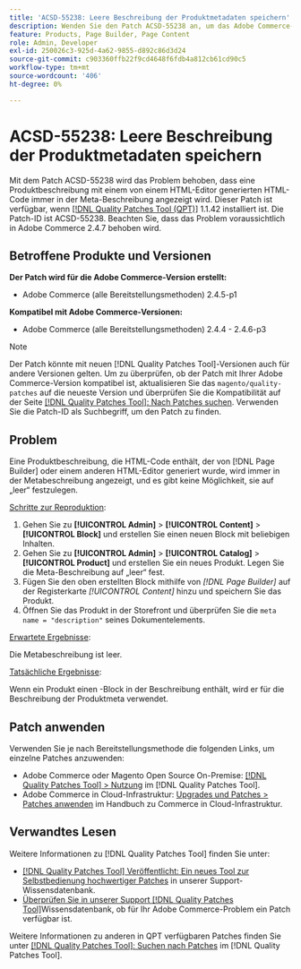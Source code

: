 ```yaml
---
title: 'ACSD-55238: Leere Beschreibung der Produktmetadaten speichern'
description: Wenden Sie den Patch ACSD-55238 an, um das Adobe Commerce-Problem zu beheben, bei dem eine Produktbeschreibung, die einen von oder  [!DNL Page Builder]  anderen HTML-Editor generierten HTML-Code enthält, immer in der Metabeschreibung angezeigt wird und es keine Möglichkeit gibt, sie auf „leer“ festzulegen.
feature: Products, Page Builder, Page Content
role: Admin, Developer
exl-id: 250026c3-925d-4a62-9855-d892c86d3d24
source-git-commit: c903360ffb22f9cd4648f6fdb4a812cb61cd90c5
workflow-type: tm+mt
source-wordcount: '406'
ht-degree: 0%

---
```


# ACSD-55238: Leere Beschreibung der Produktmetadaten speichern

Mit dem Patch ACSD-55238 wird das Problem behoben, dass eine Produktbeschreibung mit einem von einem HTML-Editor generierten HTML-Code immer in der Meta-Beschreibung angezeigt wird. Dieser Patch ist verfügbar, wenn [[!DNL Quality Patches Tool (QPT)]](/help/announcements/adobe-commerce-announcements/magento-quality-patches-released-new-tool-to-self-serve-quality-patches.md) 1.1.42 installiert ist. Die Patch-ID ist ACSD-55238. Beachten Sie, dass das Problem voraussichtlich in Adobe Commerce 2.4.7 behoben wird.

## Betroffene Produkte und Versionen

**Der Patch wird für die Adobe Commerce-Version erstellt:**

* Adobe Commerce (alle Bereitstellungsmethoden) 2.4.5-p1

**Kompatibel mit Adobe Commerce-Versionen:**

* Adobe Commerce (alle Bereitstellungsmethoden) 2.4.4 - 2.4.6-p3

>[!NOTE]
>
>Der Patch könnte mit neuen [!DNL Quality Patches Tool]-Versionen auch für andere Versionen gelten. Um zu überprüfen, ob der Patch mit Ihrer Adobe Commerce-Version kompatibel ist, aktualisieren Sie das `magento/quality-patches` auf die neueste Version und überprüfen Sie die Kompatibilität auf der Seite [[!DNL Quality Patches Tool]: Nach Patches suchen](https://experienceleague.adobe.com/tools/commerce-quality-patches/index.html?lang=de). Verwenden Sie die Patch-ID als Suchbegriff, um den Patch zu finden.

## Problem

Eine Produktbeschreibung, die HTML-Code enthält, der von [!DNL Page Builder] oder einem anderen HTML-Editor generiert wurde, wird immer in der Metabeschreibung angezeigt, und es gibt keine Möglichkeit, sie auf „leer“ festzulegen.

<u>Schritte zur Reproduktion</u>:

1. Gehen Sie zu **[!UICONTROL Admin]** > **[!UICONTROL Content]** > **[!UICONTROL Block]** und erstellen Sie einen neuen Block mit beliebigen Inhalten.
1. Gehen Sie zu **[!UICONTROL Admin]** > **[!UICONTROL Catalog]** > **[!UICONTROL Product]** und erstellen Sie ein neues Produkt. Legen Sie die Meta-Beschreibung auf „leer“ fest.
1. Fügen Sie den oben erstellten Block mithilfe von *[!DNL Page Builder]* auf der Registerkarte *[!UICONTROL Content]* hinzu und speichern Sie das Produkt.
1. Öffnen Sie das Produkt in der Storefront und überprüfen Sie die `meta name = "description"` seines Dokumentelements.

<u>Erwartete Ergebnisse</u>:

Die Metabeschreibung ist leer.

<u>Tatsächliche Ergebnisse</u>:

Wenn ein Produkt einen -Block in der Beschreibung enthält, wird er für die Beschreibung der Produktmeta verwendet.

## Patch anwenden

Verwenden Sie je nach Bereitstellungsmethode die folgenden Links, um einzelne Patches anzuwenden:

* Adobe Commerce oder Magento Open Source On-Premise: [[!DNL Quality Patches Tool] > Nutzung](https://experienceleague.adobe.com/docs/commerce-operations/tools/quality-patches-tool/usage.html?lang=de) im [!DNL Quality Patches Tool].
* Adobe Commerce in Cloud-Infrastruktur: [Upgrades und Patches > Patches anwenden](https://experienceleague.adobe.com/docs/commerce-cloud-service/user-guide/develop/upgrade/apply-patches.html?lang=de) im Handbuch zu Commerce in Cloud-Infrastruktur.

## Verwandtes Lesen

Weitere Informationen zu [!DNL Quality Patches Tool] finden Sie unter:

* [[!DNL Quality Patches Tool] Veröffentlicht: Ein neues Tool zur Selbstbedienung hochwertiger Patches](/help/announcements/adobe-commerce-announcements/magento-quality-patches-released-new-tool-to-self-serve-quality-patches.md) in unserer Support-Wissensdatenbank.
* [Überprüfen Sie in unserer Support [!DNL Quality Patches Tool]](/help/support-tools/patches-available-in-qpt-tool/check-patch-for-magento-issue-with-magento-quality-patches.md)Wissensdatenbank, ob für Ihr Adobe Commerce-Problem ein Patch verfügbar ist.

Weitere Informationen zu anderen in QPT verfügbaren Patches finden Sie unter [[!DNL Quality Patches Tool]: Suchen nach Patches](https://experienceleague.adobe.com/tools/commerce-quality-patches/index.html?lang=de) im [!DNL Quality Patches Tool].

